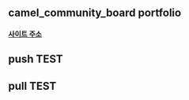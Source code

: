 ## camel_community_board portfolio

#### [사이트 주소](http://chamym.cafe24.com/)

## push TEST 

## pull TEST
